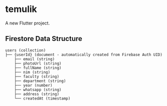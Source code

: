 # temulik

A new Flutter project.

## Firestore Data Structure

```
users (collection)
├── {userId} (document - automatically created from Firebase Auth UID)
    ├── email (string)
    ├── photoUrl (string)
    ├── fullName (string)
    ├── nim (string)
    ├── faculty (string)
    ├── department (string)
    ├── year (number)
    ├── whatsapp (string)
    ├── address (string)
    └── createdAt (timestamp)
```
